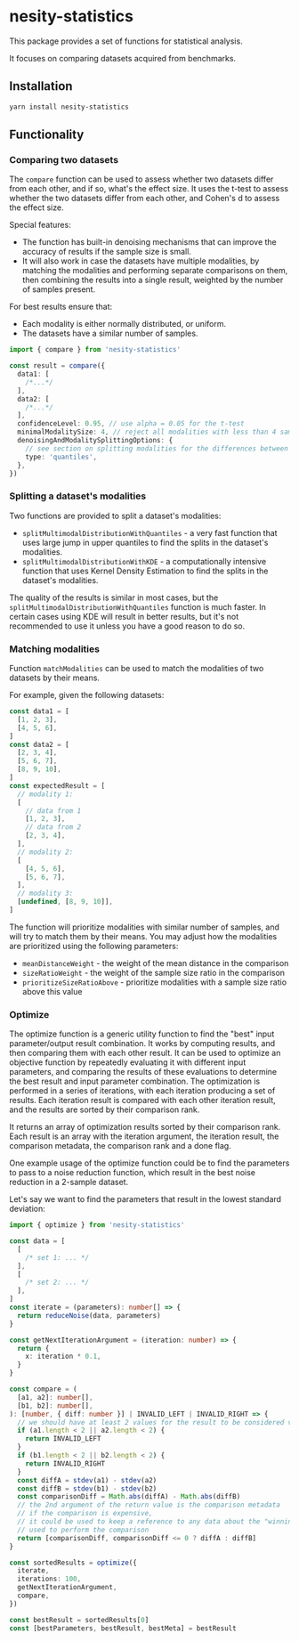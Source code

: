 # nesity-statistics

This package provides a set of functions for statistical analysis.

It focuses on comparing datasets acquired from benchmarks.

## Installation

```bash
yarn install nesity-statistics
```

## Functionality

### Comparing two datasets

The `compare` function can be used to assess whether two datasets differ from each other, and if so, what's the effect size.
It uses the t-test to assess whether the two datasets differ from each other, and Cohen's d to assess the effect size.

Special features:

- The function has built-in denoising mechanisms that can improve the accuracy of results if the sample size is small.
- It will also work in case the datasets have multiple modalities, by matching the modalities and performing separate comparisons on them, then combining the results into a single result, weighted by the number of samples present.

For best results ensure that:

- Each modality is either normally distributed, or uniform.
- The datasets have a similar number of samples.

```typescript
import { compare } from 'nesity-statistics'

const result = compare({
  data1: [
    /*...*/
  ],
  data2: [
    /*...*/
  ],
  confidenceLevel: 0.95, // use alpha = 0.05 for the t-test
  minimalModalitySize: 4, // reject all modalities with less than 4 samples
  denoisingAndModalitySplittingOptions: {
    // see section on splitting modalities for the differences between 'quantile' and 'kde' splitting
    type: 'quantiles',
  },
})
```

### Splitting a dataset's modalities

Two functions are provided to split a dataset's modalities:

- `splitMultimodalDistributionWithQuantiles` - a very fast function that uses large jump in upper quantiles to find the splits in the dataset's modalities.
- `splitMultimodalDistributionWithKDE` - a computationally intensive function that uses Kernel Density Estimation to find the splits in the dataset's modalities.

The quality of the results is similar in most cases, but the `splitMultimodalDistributionWithQuantiles` function is much faster.
In certain cases using KDE will result in better results, but it's not recommended to use it unless you have a good reason to do so.

### Matching modalities

Function `matchModalities` can be used to match the modalities of two datasets by their means.

For example, given the following datasets:

```typescript
const data1 = [
  [1, 2, 3],
  [4, 5, 6],
]
const data2 = [
  [2, 3, 4],
  [5, 6, 7],
  [8, 9, 10],
]
const expectedResult = [
  // modality 1:
  [
    // data from 1
    [1, 2, 3],
    // data from 2
    [2, 3, 4],
  ],
  // modality 2:
  [
    [4, 5, 6],
    [5, 6, 7],
  ],
  // modality 3:
  [undefined, [8, 9, 10]],
]
```

The function will prioritize modalities with similar number of samples, and will try to match them by their means.
You may adjust how the modalities are prioritized using the following parameters:

- `meanDistanceWeight` - the weight of the mean distance in the comparison
- `sizeRatioWeight` - the weight of the sample size ratio in the comparison
- `prioritizeSizeRatioAbove` - prioritize modalities with a sample size ratio above this value

### Optimize

The optimize function is a generic utility function to find the "best" input parameter/output result combination.
It works by computing results, and then comparing them with each other result.
It can be used to optimize an objective function by repeatedly evaluating it with different input parameters,
and comparing the results of these evaluations to determine the best result and input parameter combination.
The optimization is performed in a series of iterations, with each iteration producing a set of results.
Each iteration result is compared with each other iteration result, and the results are sorted by their comparison rank.

It returns an array of optimization results sorted by their comparison rank.
Each result is an array with the iteration argument, the iteration result, the comparison metadata, the comparison rank and a done flag.

One example usage of the optimize function could be to find the parameters to pass to a noise reduction function, which result in the best noise reduction in a 2-sample dataset.

Let's say we want to find the parameters that result in the lowest standard deviation:

```typescript
import { optimize } from 'nesity-statistics'

const data = [
  [
    /* set 1: ... */
  ],
  [
    /* set 2: ... */
  ],
]
const iterate = (parameters): number[] => {
  return reduceNoise(data, parameters)
}

const getNextIterationArgument = (iteration: number) => {
  return {
    x: iteration * 0.1,
  }
}

const compare = (
  [a1, a2]: number[],
  [b1, b2]: number[],
): [number, { diff: number }] | INVALID_LEFT | INVALID_RIGHT => {
  // we should have at least 2 values for the result to be considered valid:
  if (a1.length < 2 || a2.length < 2) {
    return INVALID_LEFT
  }
  if (b1.length < 2 || b2.length < 2) {
    return INVALID_RIGHT
  }
  const diffA = stdev(a1) - stdev(a2)
  const diffB = stdev(b1) - stdev(b2)
  const comparisonDiff = Math.abs(diffA) - Math.abs(diffB)
  // the 2nd argument of the return value is the comparison metadata
  // if the comparison is expensive,
  // it could be used to keep a reference to any data about the "winning" result,
  // used to perform the comparison
  return [comparisonDiff, comparisonDiff <= 0 ? diffA : diffB]
}

const sortedResults = optimize({
  iterate,
  iterations: 100,
  getNextIterationArgument,
  compare,
})

const bestResult = sortedResults[0]
const [bestParameters, bestResult, bestMeta] = bestResult
```
